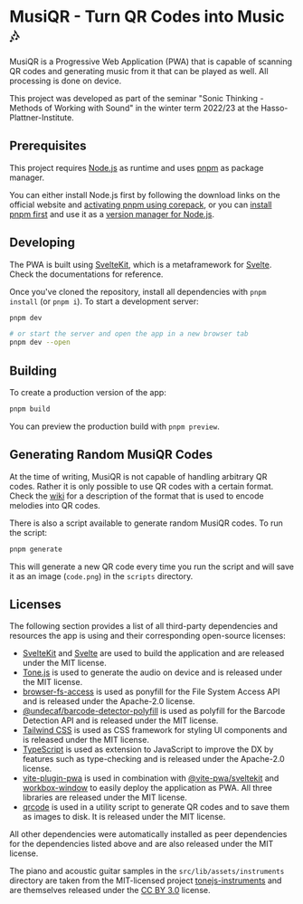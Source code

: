 # MusiQR - Turn QR Codes into Music 🎶

MusiQR is a Progressive Web Application (PWA) that is capable of scanning QR codes and generating music from it that can be played as well. All processing is done on device.

This project was developed as part of the seminar "Sonic Thinking - Methods of Working with Sound" in the winter term 2022/23 at the Hasso-Plattner-Institute.

## Prerequisites

This project requires [Node.js](https://nodejs.org/) as runtime and uses [pnpm](https://pnpm.io/) as package manager.

You can either install Node.js first by following the download links on the official website and [activating pnpm using corepack](https://pnpm.io/installation#using-corepack), or you can [install pnpm first](https://pnpm.io/installation#using-a-standalone-script) and use it as a [version manager for Node.js](https://pnpm.io/cli/env).

## Developing

The PWA is built using [SvelteKit](https://kit.svelte.dev/), which is a metaframework for [Svelte](https://svelte.dev/). Check the documentations for reference.

Once you've cloned the repository, install all dependencies with `pnpm install` (or `pnpm i`). To start a development server:

```bash
pnpm dev

# or start the server and open the app in a new browser tab
pnpm dev --open
```

## Building

To create a production version of the app:

```bash
pnpm build
```

You can preview the production build with `pnpm preview`.

## Generating Random MusiQR Codes

At the time of writing, MusiQR is not capable of handling arbitrary QR codes. Rather it is only possible to use QR codes with a certain format. Check the [wiki](https://github.com/Floriszenz/MusiQR/wiki/MusiQR-Encoding-Format) for a description of the format that is used to encode melodies into QR codes.

There is also a script available to generate random MusiQR codes. To run the script:

```bash
pnpm generate
```

This will generate a new QR code every time you run the script and will save it as an image (`code.png`) in the `scripts` directory.

## Licenses

The following section provides a list of all third-party dependencies and resources the app is using and their corresponding open-source licenses:

-   [SvelteKit](https://github.com/sveltejs/kit) and [Svelte](https://github.com/sveltejs/svelte) are used to build the application and are released under the MIT license.
-   [Tone.js](https://github.com/Tonejs/Tone.js) is used to generate the audio on device and is released under the MIT license.
-   [browser-fs-access](https://github.com/GoogleChromeLabs/browser-fs-access) is used as ponyfill for the File System Access API and is released under the Apache-2.0 license.
-   [@undecaf/barcode-detector-polyfill](https://github.com/undecaf/barcode-detector-polyfill) is used as polyfill for the Barcode Detection API and is released under the MIT license.
-   [Tailwind CSS](https://github.com/tailwindlabs/tailwindcss) is used as CSS framework for styling UI components and is released under the MIT license.
-   [TypeScript](https://github.com/microsoft/TypeScript) is used as extension to JavaScript to improve the DX by features such as type-checking and is released under the Apache-2.0 license.
-   [vite-plugin-pwa](https://github.com/vite-pwa/vite-plugin-pwa) is used in combination with [@vite-pwa/sveltekit](https://github.com/vite-pwa/sveltekit) and [workbox-window](https://github.com/GoogleChrome/workbox) to easily deploy the application as PWA. All three libraries are released under the MIT license.
-   [qrcode](https://github.com/soldair/node-qrcode) is used in a utility script to generate QR codes and to save them as images to disk. It is released under the MIT license.

All other dependencies were automatically installed as peer dependencies for the dependencies listed above and are also released under the MIT license.

The piano and acoustic guitar samples in the `src/lib/assets/instruments` directory are taken from the MIT-licensed project [tonejs-instruments](https://github.com/nbrosowsky/tonejs-instruments) and are themselves released under the [CC BY 3.0](https://creativecommons.org/licenses/by/3.0/) license.
